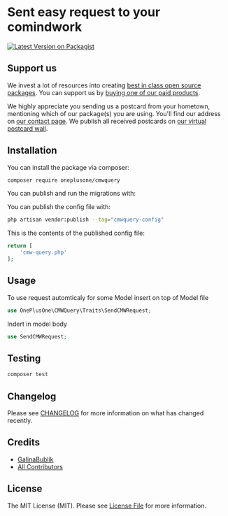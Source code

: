 # Sent easy request to your comindwork

[![Latest Version on Packagist](https://img.shields.io/packagist/v/oneplusone/cmwquery.svg?style=flat-square)](https://packagist.org/packages/oneplusone/cmwquery)
<!-- [![GitHub Tests Action Status](https://img.shields.io/github/actions/workflow/status/oneplusone/cmwquery/run-tests.yml?branch=main&label=tests&style=flat-square)](https://github.com/oneplusone/cmwquery/actions?query=workflow%3Arun-tests+branch%3Amain)
[![GitHub Code Style Action Status](https://img.shields.io/github/actions/workflow/status/oneplusone/cmwquery/fix-php-code-style-issues.yml?branch=main&label=code%20style&style=flat-square)](https://github.com/oneplusone/cmwquery/actions?query=workflow%3A"Fix+PHP+code+style+issues"+branch%3Amain)
[![Total Downloads](https://img.shields.io/packagist/dt/oneplusone/cmwquery.svg?style=flat-square)](https://packagist.org/packages/oneplusone/cmwquery) -->



## Support us

<!-- [<img src="https://github-ads.s3.eu-central-1.amazonaws.com/:package_name.jpg?t=1" width="419px" />](https://spatie.be/github-ad-click/:package_name) -->

We invest a lot of resources into creating [best in class open source packages](https://oneplusone.solutions/contacts/). You can support us by [buying one of our paid products](https://oneplusone.solutions/contacts/).

We highly appreciate you sending us a postcard from your hometown, mentioning which of our package(s) you are using. You'll find our address on [our contact page](https://oneplusone.solutions/about-us/). We publish all received postcards on [our virtual postcard wall](https://oneplusone.solutions/our-work/).

## Installation

You can install the package via composer:

```bash
composer require oneplusone/cmwquery
```

You can publish and run the migrations with:

<!-- ```bash
php artisan vendor:publish --tag="cmw-query-migrations"
php artisan migrate
``` -->

You can publish the config file with:

```bash
php artisan vendor:publish --tag="cmwquery-config"
```

This is the contents of the published config file:

```php
return [
	'cmw-query.php'
];
```

<!-- Optionally, you can publish the views using

```bash
php artisan vendor:publish --tag="cmwquery-views"
``` -->

## Usage

To use request automticaly for some Model insert on top of Model file 
```php
use OnePlusOne\CMWQuery\Traits\SendCMWRequest;
```
Indert in model body 
```php
use SendCMWRequest;
```

## Testing

```bash
composer test
```

## Changelog

Please see [CHANGELOG](CHANGELOG.md) for more information on what has changed recently.


<!-- ## Security Vulnerabilities -->

<!-- Please review [our security policy](../../security/policy) on how to report security vulnerabilities. -->

## Credits

- [GalinaBublik](https://github.com/GalinaBublik)
- [All Contributors](../../contributors)

## License

The MIT License (MIT). Please see [License File](LICENSE.md) for more information.
